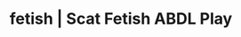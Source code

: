 ---
categories:
- Gender-Fluid
- Inclusive Desire
- Alt Romance
- Tattooed Beauties
- Immersive Erotica
image: /assets/images/1747714124962.jpg
layout: post
schema:
  description: Premium adult content featuring ABDL Play, Scat Fetish. High-quality
    artwork with erotic themes.
  keywords:
  - Immersive Erotica
  - Virtual Sex
  - ABDL Play
  - Scat Fetish
  - Lingerie Art
  - Erotic Audiobooks
  - Fantasy Kink
  name: 1747714124962 | ABDL Play Scat Fetish
  type: VisualArtwork
seo:
  description: Featured content with premium Scat Fetish, ABDL Play. HD images available.
  keywords: Scat Fetish, ABDL Play
  og_image: /assets/images/1747714124962.jpg
  schema_type: VisualArtwork
tags:
- '#fetish'
- ABDL Play
- Scat Fetish
title: fetish | Scat Fetish ABDL Play
---